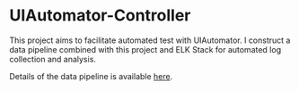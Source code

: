 # UIAutomator-Controller

This project aims to facilitate automated test with UIAutomator. I construct a data pipeline combined with this project and ELK Stack for automated log collection and analysis.

Details of the data pipeline is available <a href="https://blog.csdn.net/xxxxxxxxxxxaa/article/details/126582321" target="_blank">here</a>.
